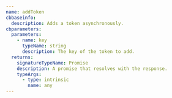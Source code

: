 ```yaml
---
name: addToken
cbbaseinfo:
  description: Adds a token asynchronously.
cbparameters:
  parameters:
    - name: key
      typeName: string
      description: The key of the token to add.
  returns:
    signatureTypeName: Promise
    description: A promise that resolves with the response.
    typeArgs:
      - type: intrinsic
        name: any
---
```

<CBBaseInfo/> 
 <CBParameters/>
